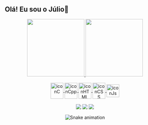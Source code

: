 
## Olá! Eu sou o Júlio👋

<div align="center">
  <a href="https://github.com/julio-ss">
  <img height="180em" src="https://github-readme-stats.vercel.app/api?username=julio-ss&show_icons=true&theme=dracula&include_all_commits=true&count_private=true"/>
  <img height="180em" src="https://github-readme-stats.vercel.app/api/top-langs/?username=julio-ss&layout=compact&langs_count=7&theme=dracula"/>
</div>

<div align="center" style="display: inline_block"><br>
  <img align="center" alt="iconC" height="50" width="40" src="https://cdn.jsdelivr.net/gh/devicons/devicon/icons/c/c-original.svg"/>
  <img align="center" alt="iconCpp" height="50" width="40" src="https://cdn.jsdelivr.net/gh/devicons/devicon/icons/cplusplus/cplusplus-original.svg"/>
  <img align="center" alt="iconHTML" height="50" width="40" src="https://cdn.jsdelivr.net/gh/devicons/devicon/icons/html5/html5-original.svg"/>
  <img align="center" alt="iconCSS" height="50" width="40" src="https://cdn.jsdelivr.net/gh/devicons/devicon/icons/css3/css3-original.svg"/>
  <img align="center" alt="iconJs" height="40" width"20" src="https://cdn.jsdelivr.net/gh/devicons/devicon/icons/javascript/javascript-original.svg"/>
</div><br>

<div align="center"> 
  <a href="https://www.instagram.com/julio.ssan" target="_blank"><img src="https://img.shields.io/badge/-Instagram-%23E4405F?style=for-the-badge&logo=instagram&logoColor=white" target="_blank"></a>
  <a href = "mailto:julio.silvasantos1996@gmail.com"><img src="https://img.shields.io/badge/-Gmail-%23333?style=for-the-badge&logo=gmail&logoColor=white" target="_blank"></a>
  <a href="https://www.linkedin.com/in/julio-silva-santos" target="_blank"><img src="https://img.shields.io/badge/-LinkedIn-%230077B5?style=for-the-badge&logo=linkedin&logoColor=white" target="_blank"></a> 
 
  ![Snake animation](https://github.com/julio-ss/julio-ss/blob/output/github-contribution-grid-snake.svg)
 
</div>
